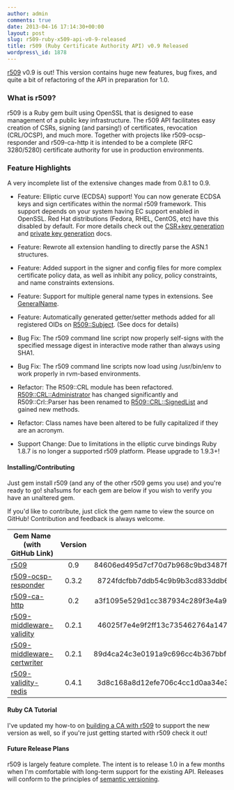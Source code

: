 ```yaml
---
author: admin
comments: true
date: 2013-04-16 17:14:30+00:00
layout: post
slug: r509-ruby-x509-api-v0-9-released
title: r509 (Ruby Certificate Authority API) v0.9 Released
wordpress\_id: 1878
---
```


[r509](http://r509.org) v0.9 is out! This version contains huge new features, bug fixes, and quite a bit of refactoring of the API in preparation for 1.0.



### What is r509?


r509 is a Ruby gem built using OpenSSL that is designed to ease management of a public key infrastructure. The r509 API facilitates easy creation of CSRs, signing (and parsing!) of certificates, revocation (CRL/OCSP), and much more. Together with projects like r509-ocsp-responder and r509-ca-http it is intended to be a complete (RFC 3280/5280) certificate authority for use in production environments.



### Feature Highlights


A very incomplete list of the extensive changes made from 0.8.1 to 0.9.




  * Feature: Elliptic curve (ECDSA) support! You can now generate ECDSA keys and sign certificates within the normal r509 framework. This support depends on your system having EC support enabled in OpenSSL. Red Hat distributions (Fedora, RHEL, CentOS, etc) have this disabled by default. For more details check out the [CSR+key generation](http://r509.org/doc/R509/CSR.html#constructor_details) and [private key generation](http://r509.org/doc/R509/PrivateKey.html#constructor_details) docs.


  * Feature: Rewrote all extension handling to directly parse the ASN.1 structures.


  * Feature: Added support in the signer and config files for more complex certificate policy data, as well as inhibit any policy, policy constraints, and name constraints extensions.


  * Feature: Support for multiple general name types in extensions. See [GeneralName](http://r509.org/doc/R509/ASN1/GeneralName.html).


  * Feature: Automatically generated getter/setter methods added for all registered OIDs on [R509::Subject](http://r509.org/doc/R509/Subject.html). (See docs for details)


  * Bug Fix: The r509 command line script now properly self-signs with the specified message digest in interactive mode rather than always using SHA1.


  * Bug Fix: The r509 command line scripts now load using /usr/bin/env to work properly in rvm-based environments.


  * Refactor: The R509::CRL module has been refactored. [R509::CRL::Administrator](http://r509.org/doc/R509/CRL/Administrator.html) has changed significantly and R509::Crl::Parser has been renamed to [R509::CRL::SignedList](http://r509.org/doc/R509/CRL/SignedList.html) and gained new methods.


  * Refactor: Class names have been altered to be fully capitalized if they are an acronym.


  * Support Change: Due to limitations in the elliptic curve bindings Ruby 1.8.7 is no longer a supported r509 platform. Please upgrade to 1.9.3+!





#### Installing/Contributing


Just gem install r509 (and any of the other r509 gems you use) and you're ready to go! sha1sums for each gem are below if you wish to verify you have an unaltered gem.

If you'd like to contribute, just click the gem name to view the source on GitHub! Contribution and feedback is always welcome.



| Gem Name (with GitHub Link) | Version | sha1sum |
| --------------------------- |:-------:| -------:|
| [r509](https://github.com/r509/r509) | 0.9 | 84606ed495d7cf70d7b968c9bd3487f2cb236d49 |
| [r509-ocsp-responder](https://github.com/r509/r509-ocsp-responder) | 0.3.2 | 8724fdcfbb7ddb54c9b9b3cd833ddb60f63e627b |
| [r509-ca-http](https://github.com/r509/r509-ca-http) | 0.2 | a3f1095e529d1cc387934c289f3e4a9778e3d606 |
| [r509-middleware-validity](https://github.com/r509/r509-middleware-validity) | 0.2.1 | 46025f7e4e9f2ff13c735462764a14751adc9812 |
| [r509-middleware-certwriter](https://github.com/r509/r509-middleware-certwriter) | 0.2.1 | 89d4ca24c3e0191a9c696cc4b367bbf3805128d4 |
| [r509-validity-redis](https://github.com/r509/r509-validity-redis) | 0.4.1 | 3d8c168a8d12efe706c4cc1d0aa34e34357bf5e8 |


#### Ruby CA Tutorial


I've updated my how-to on [building a CA with r509](https://langui.sh/2012/11/02/building-a-ca-r509-howto/) to support the new version as well, so if you're just getting started with r509 check it out!



#### Future Release Plans


r509 is largely feature complete. The intent is to release 1.0 in a few months when I'm comfortable with long-term support for the existing API. Releases will conform to the principles of [semantic versioning](http://semver.org).
